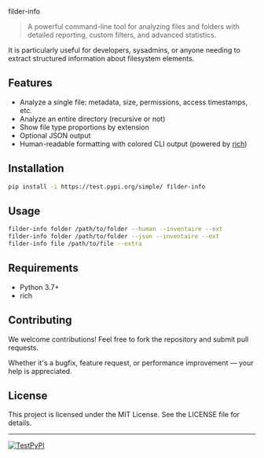 filder-info

> A powerful command-line tool for analyzing files and folders with detailed reporting, custom filters, and advanced statistics.

It is particularly useful for developers, sysadmins, or anyone needing to extract structured information about filesystem elements.

## Features

- Analyze a single file: metadata, size, permissions, access timestamps, etc.
- Analyze an entire directory (recursive or not)
- Show file type proportions by extension
- Optional JSON output
- Human-readable formatting with colored CLI output (powered by [rich](https://github.com/Textualize/rich))

## Installation

```bash
pip install -i https://test.pypi.org/simple/ filder-info
```

## Usage

```bash
filder-info folder /path/to/folder --human --inventaire --ext
filder-info folder /path/to/folder --json --inventaire --ext
filder-info file /path/to/file --extra
```

## Requirements

- Python 3.7+
- rich

## Contributing

We welcome contributions! Feel free to fork the repository and submit pull requests.

Whether it's a bugfix, feature request, or performance improvement — your help is appreciated.

## License

This project is licensed under the MIT License. See the LICENSE file for details.

---

[![TestPyPI](https://img.shields.io/pypi/v/filder-info?registry_uri=https://test.pypi.org/simple/)](https://test.pypi.org/project/filder-info/1.1.2/)